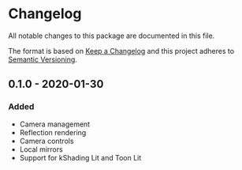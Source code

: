 # Changelog
All notable changes to this package are documented in this file.

The format is based on [Keep a Changelog](http://keepachangelog.com/en/1.0.0/)
and this project adheres to [Semantic Versioning](http://semver.org/spec/v2.0.0.html).

## 0.1.0 - 2020-01-30
### Added
- Camera management
- Reflection rendering
- Camera controls
- Local mirrors
- Support for kShading Lit and Toon Lit
